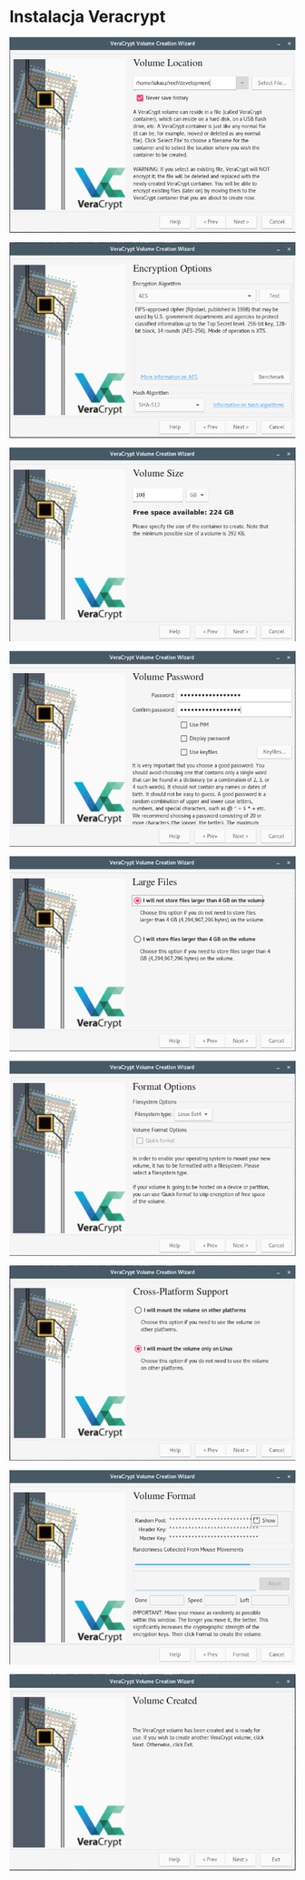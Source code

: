 # Instalacja Veracrypt

![](images/veracrypt_01.png "")

![](images/veracrypt_02.png "")

![](images/veracrypt_03.png "")

![](images/veracrypt_04.png "")

![](images/veracrypt_05.png "")

![](images/veracrypt_06.png "")

![](images/veracrypt_07.png "")

![](images/veracrypt_08.png "")

![](images/veracrypt_09.png "")

